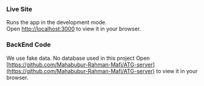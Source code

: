 
### Live Site

Runs the app in the development mode.\
Open [http://localhost:3000](http://localhost:3000) to view it in your browser.


### BackEnd Code

We use fake data. No database used in this project
Open [https://github.com/Mahabubur-Rahman-Mafi/ATG-server](https://github.com/Mahabubur-Rahman-Mafi/ATG-server) to view it in your browser.


